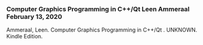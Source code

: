 ### Computer Graphics Programming in C++/Qt Leen Ammeraal February 13, 2020

Ammeraal, Leen. Computer Graphics Programming in C++/Qt . UNKNOWN. Kindle Edition. 
